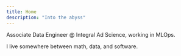 ```yaml
---
title: Home
description: "Into the abyss"
---
```


Associate Data Engineer @ Integral Ad Science, working in MLOps.

I live somewhere between math, data, and software.
